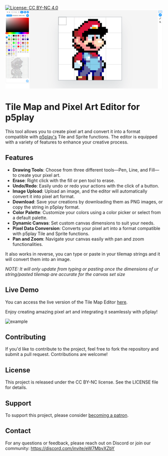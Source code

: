 [![License: CC BY-NC 4.0](https://img.shields.io/badge/License-CC%20BY--NC%204.0-lightgrey.svg)](https://creativecommons.org/licenses/by-nc/4.0/)
![editor img](cover.png)

# Tile Map and Pixel Art Editor for p5play

This tool allows you to create pixel art and convert it into a format compatible with [p5play's](https://p5play.org/) Tile and Sprite functions. The editor is equipped with a variety of features to enhance your creative process.

## Features

- **Drawing Tools**: Choose from three different tools—Pen, Line, and Fill—to create your pixel art.
- **Erase**: Right click with the fill or pen tool to erase.
- **Undo/Redo**: Easily undo or redo your actions with the click of a button.
- **Image Upload**: Upload an image, and the editor will automatically convert it into pixel art format.
- **Download**: Save your creations by downloading them as PNG images, or copy the string in p5play format.
- **Color Palette**: Customize your colors using a color picker or select from a default palette.
- **Dynamic Canvas**: Set custom canvas dimensions to suit your needs.
- **Pixel Data Conversion**: Converts your pixel art into a format compatible with p5play Tile and Sprite functions.
- **Pan and Zoom**: Navigate your canvas easily with pan and zoom functionalities.

It also works in reverse, you can type or paste in your tilemap strings and it will convert them into an image.

*NOTE: It will only update from typing or pasting once the dimensions of ur string/pasted tilemap are accurate for the canvas set size*

## Live Demo

You can access the live version of the Tile Map Editor [here](https://tezumie.github.io/p5play-Tile-Map-Editor/). 

Enjoy creating amazing pixel art and integrating it seamlessly with p5play!

![example](https://github.com/Tezumie/p5play-Tile-Map-Editor/assets/102488626/4e596f48-4031-4499-bea7-c7837669263b)

## Contributing

If you'd like to contribute to the project, feel free to fork the repository and submit a pull request. Contributions are welcome!

## License

This project is released under the CC BY-NC license. See the LICENSE file for details.


## Support

To support this project, please consider [becoming a patron](https://www.patreon.com/aijscodeeditor).

## Contact

For any questions or feedback, please reach out on Discord or join our community: https://discord.com/invite/eW7MbvXZbY


